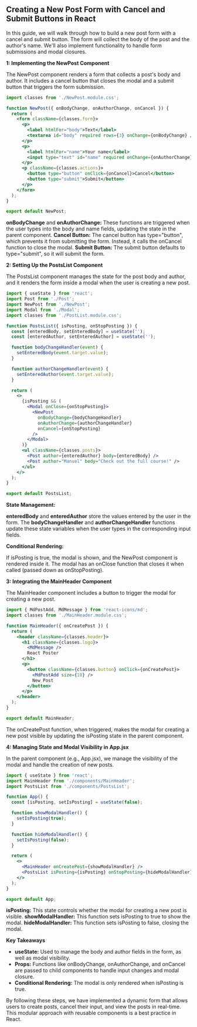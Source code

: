 ## Creating a New Post Form with Cancel and Submit Buttons in React

In this guide, we will walk through how to build a new post form with a cancel and submit button. The form will collect the body of the post and the author's name. We'll also implement functionality to handle form submissions and modal closures.

**1: Implementing the NewPost Component**

The NewPost component renders a form that collects a post's body and author. It includes a cancel button that closes the modal and a submit button that triggers the form submission.

```jsx
import classes from './NewPost.module.css';

function NewPost({ onBodyChange, onAuthorChange, onCancel }) {
  return (
    <form className={classes.form}>
      <p>
        <label htmlFor="body">Text</label>
        <textarea id="body" required rows={3} onChange={onBodyChange} />
      </p>
      <p>
        <label htmlFor="name">Your name</label>
        <input type="text" id="name" required onChange={onAuthorChange} />
      </p>
      <p className={classes.actions}>
        <button type="button" onClick={onCancel}>Cancel</button>
        <button type="submit">Submit</button>
      </p>
    </form>
  );
}

export default NewPost;
```
**onBodyChange** and **onAuthorChange:** These functions are triggered when the user types into the body and name fields, updating the state in the parent component.
**Cancel Button:** The cancel button has type="button", which prevents it from submitting the form. Instead, it calls the onCancel function to close the modal.
**Submit Button:** The submit button defaults to type="submit", so it will submit the form.

**2: Setting Up the PostsList Component**

The PostsList component manages the state for the post body and author, and it renders the form inside a modal when the user is creating a new post.

```jsx
import { useState } from 'react';
import Post from './Post';
import NewPost from './NewPost';
import Modal from './Modal';
import classes from './PostList.module.css';

function PostsList({ isPosting, onStopPosting }) {
  const [enteredBody, setEnteredBody] = useState('');
  const [enteredAuthor, setEnteredAuthor] = useState('');

  function bodyChangeHandler(event) {
    setEnteredBody(event.target.value);
  }

  function authorChangeHandler(event) {
    setEnteredAuthor(event.target.value);
  }

  return (
    <>
      {isPosting && (
        <Modal onClose={onStopPosting}>
          <NewPost
            onBodyChange={bodyChangeHandler}
            onAuthorChange={authorChangeHandler}
            onCancel={onStopPosting}
          />
        </Modal>
      )}
      <ul className={classes.posts}>
        <Post author={enteredAuthor} body={enteredBody} />
        <Post author="Manuel" body="Check out the full course!" />
      </ul>
    </>
  );
}

export default PostsList;
```

**State Management:**

**enteredBody** and **enteredAuthor** store the values entered by the user in the form.
The **bodyChangeHandler** and **authorChangeHandler** functions update these state variables when the user types in the corresponding input fields.

**Conditional Rendering:**

If isPosting is true, the modal is shown, and the NewPost component is rendered inside it.
The modal has an onClose function that closes it when called (passed down as onStopPosting).

**3: Integrating the MainHeader Component**

The MainHeader component includes a button to trigger the modal for creating a new post.

```jsx
import { MdPostAdd, MdMessage } from 'react-icons/md';
import classes from './MainHeader.module.css';

function MainHeader({ onCreatePost }) {
  return (
    <header className={classes.header}>
      <h1 className={classes.logo}>
        <MdMessage />
        React Poster
      </h1>
      <p>
        <button className={classes.button} onClick={onCreatePost}>
          <MdPostAdd size={18} />
          New Post
        </button>
      </p>
    </header>
  );
}

export default MainHeader;
```

The onCreatePost function, when triggered, makes the modal for creating a new post visible by updating the isPosting state in the parent component.

**4: Managing State and Modal Visibility in App.jsx**

In the parent component (e.g., App.jsx), we manage the visibility of the modal and handle the creation of new posts.

```jsx
import { useState } from 'react';
import MainHeader from './components/MainHeader';
import PostsList from './components/PostsList';

function App() {
  const [isPosting, setIsPosting] = useState(false);

  function showModalHandler() {
    setIsPosting(true);
  }

  function hideModalHandler() {
    setIsPosting(false);
  }

  return (
    <>
      <MainHeader onCreatePost={showModalHandler} />
      <PostsList isPosting={isPosting} onStopPosting={hideModalHandler} />
    </>
  );
}

export default App;
```

**isPosting:** This state controls whether the modal for creating a new post is visible.
**showModalHandler:** This function sets isPosting to true to show the modal.
**hideModalHandler:** This function sets isPosting to false, closing the modal.

**Key Takeaways**

- **useState:** Used to manage the body and author fields in the form, as well as modal visibility.
- **Props:** Functions like onBodyChange, onAuthorChange, and onCancel are passed to child components to handle input changes and modal closure.
- **Conditional Rendering:** The modal is only rendered when isPosting is true.

By following these steps, we have implemented a dynamic form that allows users to create posts, cancel their input, and view the posts in real-time. This modular approach with reusable components is a best practice in React.
